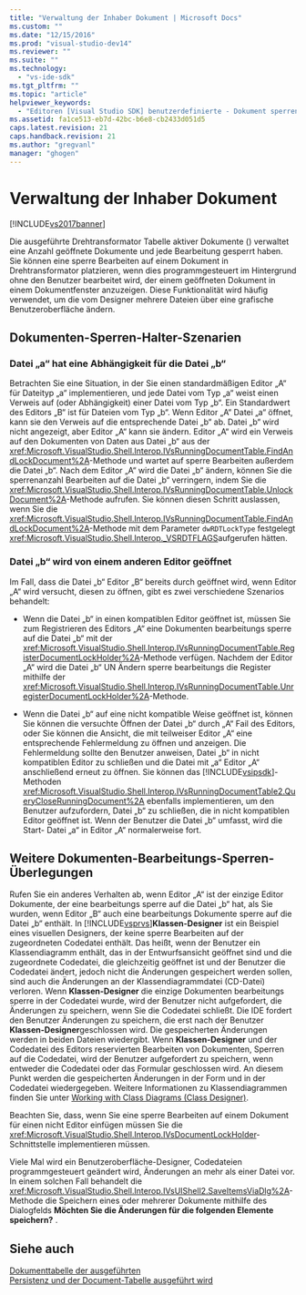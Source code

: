 ```yaml
---
title: "Verwaltung der Inhaber Dokument | Microsoft Docs"
ms.custom: ""
ms.date: "12/15/2016"
ms.prod: "visual-studio-dev14"
ms.reviewer: ""
ms.suite: ""
ms.technology: 
  - "vs-ide-sdk"
ms.tgt_pltfrm: ""
ms.topic: "article"
helpviewer_keywords: 
  - "Editoren [Visual Studio SDK] benutzerdefinierte - Dokument sperren"
ms.assetid: fa1ce513-eb7d-42bc-b6e8-cb2433d051d5
caps.latest.revision: 21
caps.handback.revision: 21
ms.author: "gregvanl"
manager: "ghogen"
---
```

# Verwaltung der Inhaber Dokument
[!INCLUDE[vs2017banner](../code-quality/includes/vs2017banner.md)]

Die ausgeführte Drehtransformator Tabelle aktiver Dokumente \(\) verwaltet eine Anzahl geöffnete Dokumente und jede Bearbeitung gesperrt haben.  Sie können eine sperre Bearbeiten auf einem Dokument in Drehtransformator platzieren, wenn dies programmgesteuert im Hintergrund ohne den Benutzer bearbeitet wird, der einem geöffneten Dokument in einem Dokumentfenster anzuzeigen.  Diese Funktionalität wird häufig verwendet, um die vom Designer mehrere Dateien über eine grafische Benutzeroberfläche ändern.  
  
## Dokumenten\-Sperren\-Halter\-Szenarien  
  
### Datei „a“ hat eine Abhängigkeit für die Datei „b“  
 Betrachten Sie eine Situation, in der Sie einen standardmäßigen Editor „A“ für Dateityp „a“ implementieren, und jede Datei vom Typ „a“ weist einen Verweis auf \(oder Abhängigkeit\) einer Datei vom Typ „b“.  Ein Standardwert des Editors „B“ ist für Dateien vom Typ „b“.  Wenn Editor „A“ Datei „a“ öffnet, kann sie den Verweis auf die entsprechende Datei „b“ ab.  Datei „b“ wird nicht angezeigt, aber Editor „A“ kann sie ändern.  Editor „A“ wird ein Verweis auf den Dokumenten von Daten aus Datei „b“ aus der <xref:Microsoft.VisualStudio.Shell.Interop.IVsRunningDocumentTable.FindAndLockDocument%2A>\-Methode und wartet auf sperre Bearbeiten außerdem die Datei „b“.  Nach dem Editor „A“ wird die Datei „b“ ändern, können Sie die sperrenanzahl Bearbeiten auf die Datei „b“ verringern, indem Sie die <xref:Microsoft.VisualStudio.Shell.Interop.IVsRunningDocumentTable.UnlockDocument%2A>\-Methode aufrufen.  Sie können diesen Schritt auslassen, wenn Sie die <xref:Microsoft.VisualStudio.Shell.Interop.IVsRunningDocumentTable.FindAndLockDocument%2A>\-Methode mit dem Parameter `dwRDTLockType` festgelegt <xref:Microsoft.VisualStudio.Shell.Interop._VSRDTFLAGS>aufgerufen hätten.  
  
### Datei „b“ wird von einem anderen Editor geöffnet  
 Im Fall, dass die Datei „b“ Editor „B“ bereits durch geöffnet wird, wenn Editor „A“ wird versucht, diesen zu öffnen, gibt es zwei verschiedene Szenarios behandelt:  
  
-   Wenn die Datei „b“ in einen kompatiblen Editor geöffnet ist, müssen Sie zum Registrieren des Editors „A“ eine Dokumenten bearbeitungs sperre auf die Datei „b“ mit der <xref:Microsoft.VisualStudio.Shell.Interop.IVsRunningDocumentTable.RegisterDocumentLockHolder%2A>\-Methode verfügen.  Nachdem der Editor „A“ wird die Datei „b“ UN Ändern sperre bearbeitungs die Register mithilfe der <xref:Microsoft.VisualStudio.Shell.Interop.IVsRunningDocumentTable.UnregisterDocumentLockHolder%2A>\-Methode.  
  
-   Wenn die Datei „b“ auf eine nicht kompatible Weise geöffnet ist, können Sie können die versuchte Öffnen der Datei „b“ durch „A“ Fail des Editors, oder Sie können die Ansicht, die mit teilweiser Editor „A“ eine entsprechende Fehlermeldung zu öffnen und anzeigen.  Die Fehlermeldung sollte den Benutzer anweisen, Datei „b“ in nicht kompatiblen Editor zu schließen und die Datei mit „a“ Editor „A“ anschließend erneut zu öffnen.  Sie können das [!INCLUDE[vsipsdk](../extensibility/includes/vsipsdk_md.md)]\-Methoden <xref:Microsoft.VisualStudio.Shell.Interop.IVsRunningDocumentTable2.QueryCloseRunningDocument%2A> ebenfalls implementieren, um den Benutzer aufzufordern, Datei „b“ zu schließen, die in nicht kompatiblen Editor geöffnet ist.  Wenn der Benutzer die Datei „b“ umfasst, wird die Start\- Datei „a“ in Editor „A“ normalerweise fort.  
  
## Weitere Dokumenten\-Bearbeitungs\-Sperren\-Überlegungen  
 Rufen Sie ein anderes Verhalten ab, wenn Editor „A“ ist der einzige Editor Dokumente, der eine bearbeitungs sperre auf die Datei „b“ hat, als Sie wurden, wenn Editor „B“ auch eine bearbeitungs Dokumente sperre auf die Datei „b“ enthält.  In [!INCLUDE[vsprvs](../code-quality/includes/vsprvs_md.md)]**Klassen\-Designer** ist ein Beispiel eines visuellen Designers, der keine sperre Bearbeiten auf der zugeordneten Codedatei enthält.  Das heißt, wenn der Benutzer ein Klassendiagramm enthält, das in der Entwurfsansicht geöffnet sind und die zugeordnete Codedatei, die gleichzeitig geöffnet ist und der Benutzer die Codedatei ändert, jedoch nicht die Änderungen gespeichert werden sollen, sind auch die Änderungen an der Klassendiagrammdatei \(CD\-Datei\) verloren.  Wenn **Klassen\-Designer** die einzige Dokumenten bearbeitungs sperre in der Codedatei wurde, wird der Benutzer nicht aufgefordert, die Änderungen zu speichern, wenn Sie die Codedatei schließt.  Die IDE fordert den Benutzer Änderungen zu speichern, die erst nach der Benutzer **Klassen\-Designer**geschlossen wird.  Die gespeicherten Änderungen werden in beiden Dateien wiedergibt.  Wenn **Klassen\-Designer** und der Codedatei des Editors reservierten Bearbeiten von Dokumenten, Sperren auf die Codedatei, wird der Benutzer aufgefordert zu speichern, wenn entweder die Codedatei oder das Formular geschlossen wird.  An diesem Punkt werden die gespeicherten Änderungen in der Form und in der Codedatei wiedergegeben.  Weitere Informationen zu Klassendiagrammen finden Sie unter [Working with Class Diagrams \(Class Designer\)](../ide/working-with-class-diagrams-class-designer.md).  
  
 Beachten Sie, dass, wenn Sie eine sperre Bearbeiten auf einem Dokument für einen nicht Editor einfügen müssen Sie die <xref:Microsoft.VisualStudio.Shell.Interop.IVsDocumentLockHolder>\-Schnittstelle implementieren müssen.  
  
 Viele Mal wird ein Benutzeroberfläche\-Designer, Codedateien programmgesteuert geändert wird, Änderungen an mehr als einer Datei vor.  In einem solchen Fall behandelt die <xref:Microsoft.VisualStudio.Shell.Interop.IVsUIShell2.SaveItemsViaDlg%2A>\-Methode die Speichern eines oder mehrerer Dokumente mithilfe des Dialogfelds **Möchten Sie die Änderungen für die folgenden Elemente speichern?** .  
  
## Siehe auch  
 [Dokumenttabelle der ausgeführten](../extensibility/internals/running-document-table.md)   
 [Persistenz und der Document\-Tabelle ausgeführt wird](../extensibility/internals/persistence-and-the-running-document-table.md)